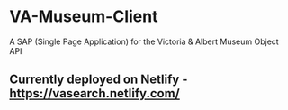 # VA-Museum-Client
A SAP (Single Page Application) for the Victoria &amp; Albert Museum Object API

## Currently deployed on Netlify - https://vasearch.netlify.com/
